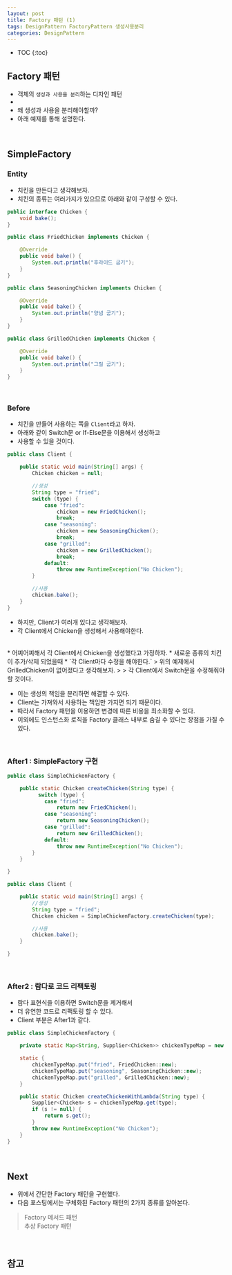 ```yaml
---
layout: post
title: Factory 패턴 (1)
tags: DesignPattern FactoryPattern 생성사용분리
categories: DesignPattern
---
```

  
* TOC
{:toc}  
  
## Factory 패턴
* 객체의 `생성과 사용을 분리`하는 디자인 패턴
* 
* 왜 생성과 사용을 분리해야할까?
* 아래 예제를 통해 설명한다.

<br>  
  
## SimpleFactory
  
### Entity
* 치킨을 만든다고 생각해보자.  
* 치킨의 종류는 여러가지가 있으므로 아래와 같이 구성할 수 있다. 
  
```java
public interface Chicken {
    void bake();
}
```

```java
public class FriedChicken implements Chicken {

    @Override
    public void bake() {
        System.out.println("후라이드 굽기");
    }
}
```

```java
public class SeasoningChicken implements Chicken {

    @Override
    public void bake() {
        System.out.println("양념 굽기");
    }
}
```

```java
public class GrilledChicken implements Chicken {

    @Override
    public void bake() {
        System.out.println("그릴 굽기");
    }
}
```

<br>  
  
### Before
* 치킨을 만들어 사용하는 쪽을 `Client`라고 하자.
* 아래와 같이 Switch문 or If-Else문을 이용해서 생성하고
* 사용할 수 있을 것이다.

```java
public class Client {

    public static void main(String[] args) {
        Chicken chicken = null;

        //생성
        String type = "fried";
        switch (type) {
            case "fried":
                chicken = new FriedChicken();
                break;
            case "seasoning":
                chicken = new SeasoningChicken();
                break;
            case "grilled":
                chicken = new GrilledChicken();
                break;
            default:
                throw new RuntimeException("No Chicken");
        }

        //사용
        chicken.bake();
    }
}
```

* 하지만, Client가 여러개 있다고 생각해보자.
* 각 Client에서 Chicken을 생성해서 사용해야한다.  
<br>
* 어찌어찌해서 각 Client에서 Chicken을 생성했다고 가정하자.
* 새로운 종류의 치킨이 추가/삭제 되었을때
* `각 Client마다 수정을 해야한다.`  
> 위의 예제에서 GrilledChicken이 없어졌다고 생각해보자.
>
> 각 Client에서 Switch문을 수정해줘야 할 것이다.  
  
<br>
  
* 이는 생성의 책임을 분리하면 해결할 수 있다.
* Client는 가져와서 사용하는 책임만 가지면 되기 때문이다.
* 따라서 Factory 패턴을 이용하면 변경에 따른 비용을 최소화할 수 있다.
* 이외에도 인스턴스화 로직을 Factory 클래스 내부로 숨길 수 있다는 장점을 가질 수 있다.

<br>  
  
### After1 : SimpleFactory 구현
```java
public class SimpleChickenFactory {

    public static Chicken createChicken(String type) {
          switch (type) {
            case "fried":
                return new FriedChicken();
            case "seasoning":
                return new SeasoningChicken();
            case "grilled":
                return new GrilledChicken();
            default:
                throw new RuntimeException("No Chicken");
        }
    }

}
```

```java
public class Client {

    public static void main(String[] args) {
        //생성
        String type = "fried";
        Chicken chicken = SimpleChickenFactory.createChicken(type);

        //사용
        chicken.bake();
    }

}
```

<br>  
  
### After2 : 람다로 코드 리팩토링
* 람다 표현식을 이용하면 Switch문을 제거해서
* 더 유연한 코드로 리팩토링 할 수 있다.
* Client 부분은 After1과 같다.

```java
public class SimpleChickenFactory {

    private static Map<String, Supplier<Chicken>> chickenTypeMap = new HashMap<>();

    static {
        chickenTypeMap.put("fried", FriedChicken::new);
        chickenTypeMap.put("seasoning", SeasoningChicken::new);
        chickenTypeMap.put("grilled", GrilledChicken::new);
    }

    public static Chicken createChickenWithLambda(String type) {
        Supplier<Chicken> s = chickenTypeMap.get(type);
        if (s != null) {
            return s.get();
        }
        throw new RuntimeException("No Chicken");
    }
}
```

<br>  
  
## Next
* 위에서 간단한 Factory 패턴을 구현했다.
* 다음 포스팅에서는 구체화된 Factory 패턴의 2가지 종류를 알아본다.
> Factory 메서드 패턴  
> 추상 Factory 패턴

<br>  

## 참고
